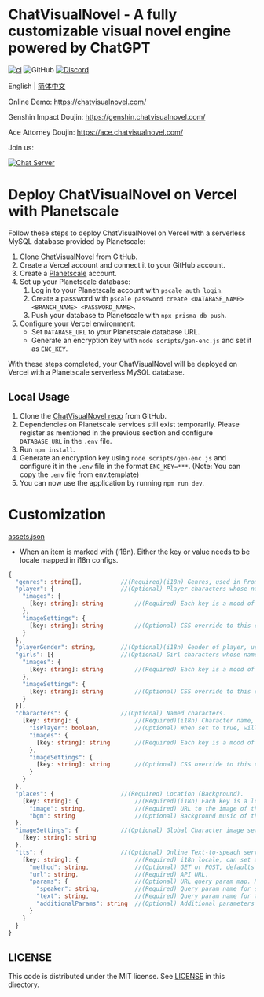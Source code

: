 # ChatVisualNovel - A fully customizable visual novel engine powered by ChatGPT

[![ci](https://github.com/prompt-engineering/chat-visual-novel/actions/workflows/ci.yml/badge.svg)](https://github.com/prompt-engineering/chat-visual-novel/actions/workflows/ci.yml)
![GitHub](https://img.shields.io/github/license/prompt-engineering/chat-visual-novel)
[![Discord](https://img.shields.io/discord/1082563233593966612)](https://discord.gg/FSWXq4DmEj)

English | [简体中文](./README.zh-CN.md)

Online Demo: https://chatvisualnovel.com/

Genshin Impact Doujin: https://genshin.chatvisualnovel.com/

Ace Attorney Doujin: https://ace.chatvisualnovel.com/

Join us:

[![Chat Server](https://img.shields.io/badge/chat-discord-7289da.svg)](https://discord.gg/FSWXq4DmEj)

# Deploy ChatVisualNovel on Vercel with Planetscale

Follow these steps to deploy ChatVisualNovel on Vercel with a serverless MySQL database provided by Planetscale:

1.  Clone [ChatVisualNovel](https://github.com/prompt-engineering/chat-visual-novel) from GitHub.
2.  Create a Vercel account and connect it to your GitHub account.
3.  Create a [Planetscale](https://app.planetscale.com) account.
4.  Set up your Planetscale database:
    1.  Log in to your Planetscale account with `pscale auth login`.
    2.  Create a password with `pscale password create <DATABASE_NAME> <BRANCH_NAME> <PASSWORD_NAME>`.
    3.  Push your database to Planetscale with `npx prisma db push`.
5.  Configure your Vercel environment:
    - Set `DATABASE_URL` to your Planetscale database URL.
    - Generate an encryption key with `node scripts/gen-enc.js` and set it as `ENC_KEY`.

With these steps completed, your ChatVisualNovel will be deployed on Vercel with a Planetscale serverless MySQL database.

## Local Usage

1.  Clone the [ChatVisualNovel repo](https://github.com/prompt-engineering/chat-visual-novel) from GitHub.
2.  Dependencies on Planetscale services still exist temporarily. Please register as mentioned in the previous section and configure `DATABASE_URL` in the `.env` file.
3.  Run `npm install`.
4.  Generate an encryption key using `node scripts/gen-enc.js` and configure it in the `.env` file in the format `ENC_KEY=***`. (Note: You can copy the `.env` file from env.template)
5.  You can now use the application by running `npm run dev`.

# Customization

[assets.json](src/assets/assets.json)

- When an item is marked with (i18n). Either the key or value needs to be locale mapped in i18n configs.

```typescript
{
  "genres": string[],           //(Required)(i18n) Genres, used in Prompt.
  "player": {                   //(Optional) Player characters whose name will be generated by ChatGPT. Used only when there is no isPlayer: true in characters.
    "images": {
      [key: string]: string         //(Required) Each key is a mood of the character. Can have any number of moods but there must be one named neutral. All possible moods of the first character will be used in Prompt for mood selection of all characters. Value is the URL to the image of corresponding mood.
    },
    "imageSettings": {
      [key: string]: string         //(Optional) CSS override to this character's image when displayed. Take highest priority.
    }
  },
  "playerGender": string,       //(Optional)(i18n) Gender of player, used in Prompt when there is no isPlayer: true in characters.
  "girls": [{                   //(Optional) Girl characters whose names will be generated by ChatGPT. Used only when there is no isPlayer: false in characters.
    "images": {
      [key: string]: string         //(Required) Each key is a mood of the character. Can have any number of moods but there must be one named neutral. All possible moods of the first character will be used in Prompt for mood selection of all characters. Value is the URL to the image of corresponding mood.
    },
    "imageSettings": {
      [key: string]: string         //(Optional) CSS override to this character's image when displayed. Take highest priority.
    }
  }],
  "characters": {               //(Optional) Named characters.
    [key: string]: {                //(Required)(i18n) Character name, used in Prompt.
      "isPlayer": boolean,          //(Optional) When set to true, will be the player character. Please only set one character as isPlayer: true.
      "images": {
        [key: string]: string       //(Required) Each key is a mood of the character. Can have any number of moods but there must be one named neutral. All possible moods of the first character will be used in Prompt for mood selection of all characters. Value is the URL to the image of corresponding mood.
      },
      "imageSettings": {
        [key: string]: string       //(Optional) CSS override to this character's image when displayed. Take highest priority.
      }
    }
  },
  "places": {                   //(Required) Location (Background).
    [key: string]: {                //(Required)(i18n) Each key is a location. There must be at least one location. All possible locations will be used in Prompt for location selection.
      "image": string,              //(Required) URL to the image of the location.
      "bgm": string                 //(Optional) Background music of this location.
  },
  "imageSettings": {            //(Optional) Global Character image settings (CSS).
    [key: string]: string
  },
  "tts": {                      //(Optional) Online Text-to-speach service integration. Only basic GET is supported for now.
    [key: string]: {                //(Required) i18n locale, can set a default.
      "method": string,             //(Optional) GET or POST, defaults to GET.
      "url": string,                //(Required) API URL.
      "params": {                   //(Optional) URL query param map. Required when method is GET.
        "speaker": string,          //(Required) Query param name for speaker.
        "text": string,             //(Required) Query param name for text(dialogue).
        "additionalParams": string  //(Optional) Additional parameters as a string.
      }
    }
  }
}
```

## LICENSE

This code is distributed under the MIT license. See [LICENSE](./LICENSE) in this directory.
